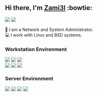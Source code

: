 ## Hi there, I'm [Zami3l](https://zami3l.com/) :bowtie:

[![](https://img.shields.io/badge/-4033%20CAE0%20604E%204323%2060A3%20EDD0%20286B%20DBD8%20CC48%2081EA-192a56?style=for-the-badge&label=GPG&logo=gnu-privacy-guard&logoColor=white)](https://zami3l.com/4033CAE0604E432360A3EDD0286BDBD8CC4881EA_E.asc)
[![](https://img.shields.io/badge/-zami3l.com-353b48?style=for-the-badge&label=website&logo=red-hat&logoColor=white)](https://zami3l.com/)


:briefcase: I am a Network and System Administrator.  
:computer: I work with Linux and BSD systems. 

### Workstation Environment

[![](https://img.shields.io/badge/-archlinux-118cc6?style=for-the-badge&label=GNU/Linux&logo=arch-linux&logoColor=white)](https://archlinux.org/)
[![](https://img.shields.io/badge/-neovim-19953f?style=for-the-badge&label=text%20editor&logo=neovim&logoColor=white)](https://neovim.io/)
[![](https://img.shields.io/badge/-xfce-0097e6?style=for-the-badge&label=desktop&logo=xfce&logoColor=white)](https://www.xfce.org/)  
[![](https://img.shields.io/badge/-alacritty-c0392b?style=for-the-badge&label=terminal&logo=gnu-bash&logoColor=white)](https://github.com/alacritty/alacritty)
[![](https://img.shields.io/badge/-tmux-4cd137?style=for-the-badge&label=terminal&logo=tmux&logoColor=white)](https://github.com/tmux/tmux/wiki)
[![](https://img.shields.io/badge/-zsh-7f8c8d?style=for-the-badge&label=shell&logo=gnu-bash&logoColor=white)](https://ohmyz.sh/)

### Server Environment

[![](https://img.shields.io/badge/-openbsd-4cd137?style=for-the-badge&label=BSD&logo=openbsd&logoColor=white)](https://www.openbsd.org/)
[![](https://img.shields.io/badge/-netbsd-f39c12?style=for-the-badge&label=BSD&logo=netbsd&logoColor=white)](https://www.netbsd.org/)
[![](https://img.shields.io/badge/-freebsd-e74c3c?style=for-the-badge&label=BSD&logo=freebsd&logoColor=white)](https://www.freebsd.org/)
[![](https://img.shields.io/badge/-debian-c0392b?style=for-the-badge&label=Linux&logo=debian&logoColor=white)](https://www.debian.org/)
